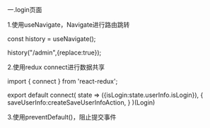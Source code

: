 一.login页面

1.使用useNavigate，Navigate进行路由跳转

const history = useNavigate();

history("/admin",{replace:true});

<Navigate to="/admin/home"/>

2.使用redux connect进行数据共享

import { connect } from 'react-redux';

export default connect(
    state => ({isLogin:state.userInfo.isLogin}),
    {
        saveUserInfo:createSaveUserInfoAction,
    }
)(Login)

3.使用preventDefault()，阻止提交事件
